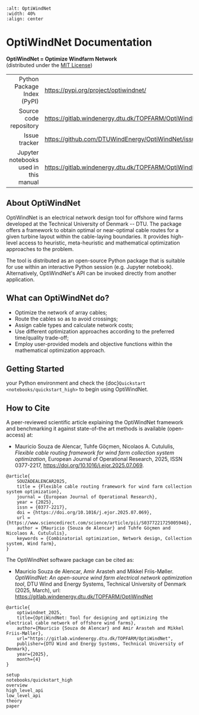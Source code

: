 <p></p>

```{image} _static/OptiWindNet.svg
:alt: OptiWindNet
:width: 40%
:align: center
```
# OptiWindNet Documentation
**OptiWindNet = Optimize Windfarm Network**\
(distributed under the [MIT License](https://gitlab.windenergy.dtu.dk/TOPFARM/OptiWindNet/-/blob/main/LICENSE))

|||
|--:|:--|
Python Package Index (PyPI) | <https://pypi.org/project/optiwindnet/>
Source code repository | <https://gitlab.windenergy.dtu.dk/TOPFARM/OptiWindNet>
Issue tracker | <https://github.com/DTUWindEnergy/OptiWindNet/issues>
Jupyter notebooks used in this manual | <https://gitlab.windenergy.dtu.dk/TOPFARM/OptiWindNet/-/tree/main/docs/notebooks>

## About OptiWindNet

OptiWindNet is an electrical network design tool for offshore wind farms developed at the Technical University of Denmark -- DTU.
The package offers a framework to obtain optimal or near-optimal cable routes for a given turbine layout within the cable-laying boundaries. It provides high-level access to heuristic, meta-heuristic and mathematical optimization approaches to the problem.

The tool is distributed as an open-source Python package that is suitable for use within an interactive Python session (e.g. Jupyter notebook). Alternatively, OptiWindNet's API can be invoked directly from another application.

## What can OptiWindNet do?

* Optimize the network of array cables;
* Route the cables so as to avoid crossings;
* Assign cable types and calculate network costs;
* Use different optimization approaches according to the preferred time/quality trade-off;
* Employ user-provided models and objective functions within the mathematical optimization approach.

## Getting Started

[](setup) your Python environment and check the {doc}`Quickstart <notebooks/quickstart_high>` to begin using OptiWindNet.


## How to Cite

A peer-reviewed scientific article explaining the OptiWindNet framework and benchmarking it against state-of-the art methods is available (open-access) at:
- Mauricio Souza de Alencar, Tuhfe Göçmen, Nicolaos A. Cutululis,
_Flexible cable routing framework for wind farm collection system optimization_,
European Journal of Operational Research,
2025, ISSN 0377-2217, <https://doi.org/10.1016/j.ejor.2025.07.069>.

```{code-block} bib
@article{
    SOUZADEALENCAR2025,
    title = {Flexible cable routing framework for wind farm collection system optimization},
    journal = {European Journal of Operational Research},
    year = {2025},
    issn = {0377-2217},
    doi = {https://doi.org/10.1016/j.ejor.2025.07.069},
    url = {https://www.sciencedirect.com/science/article/pii/S0377221725005946},
    author = {Mauricio {Souza de Alencar} and Tuhfe Göçmen and Nicolaos A. Cutululis},
    keywords = {Combinatorial optimization, Network design, Collection system, Wind farm},
}
```

The OptiWindNet software package can be cited as:
- Mauricio Souza de Alencar, Amir Arasteh and Mikkel Friis-Møller.
_OptiWindNet: An open-source wind farm electrical network optimization tool_,
DTU Wind and Energy Systems, Technical University of Denmark (2025, March),
url: <https://gitlab.windenergy.dtu.dk/TOPFARM/OptiWindNet>

```{code-block} bib
@article{
    optiwindnet_2025,
    title={OptiWindNet: Tool for designing and optimizing the electrical cable network of offshore wind farms},
    author={Mauricio {Souza de Alencar} and Amir Arasteh and Mikkel Friis-Møller},
    url="https://gitlab.windenergy.dtu.dk/TOPFARM/OptiWindNet",
    publisher={DTU Wind and Energy Systems, Technical University of Denmark},
    year={2025},
    month={4}
}
```

```{toctree}
setup
notebooks/quickstart_high
overview
high_level_api
low_level_api
theory
paper
```
